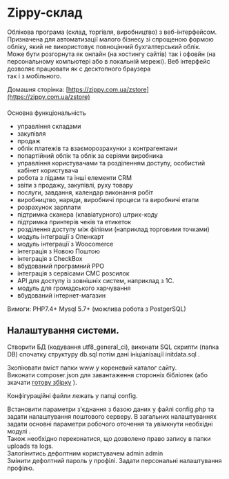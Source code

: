 Zippy-склад
========
Облікова  програма (склад, торгівля, виробництво) з веб-інтерфейсом.  
Призначена для автоматизації малого бізнесу зі спрощеною формою обліку, який не використовує 
повноцінний бухгалтерський облік.   
Може бути  розгорнута  як  онлайн (на  хостингу сайтів)   так  і
офовйн (на персональному компьютері або в локальній мережі). 
Веб інтерфейс дозволяє працювати як  с десктопного  браузера  
так і з мобільного.  
   
Домашня сторінка:  [https://zippy.com.ua/zstore](https://zippy.com.ua/zstore)    
 
####
Основна функціональність
 
* управління складами
* закупівля
* продаж
* облік платежів та взаєморозрахунки з контрагентами
* попартійний облік та облік за серіями виробника
* управління користувачами та розділенням доступу, особистий кабінет користувача
* робота з лідами та інші елементи CRM
* звіти з продажу, закупівлі, руху товару
* послуги, завдання, календар виконання робіт
* виробництво, наряди, виробничі процеси та  виробничі етапи
* розрахунок зарплати
* підтримка сканера (клавіатурного) штрих-коду  
* підтримка принтерів чеків та етикеток 
* розділення доступу між філіями (наприклад торговими точками)
* модуль інтеграції з Опенкарт
* модуль інтеграції з Woocomerce
* інтеграція з Новою Поштою  
* інтеграція з CheckBox  
* вбудований програмний РРО  
* інтеграція з сервісами СМС розсилок
* API для доступу із зовнішніх систем, наприклад з 1С.
* модуль для громадського харчування
* вбудований інтернет-магазин



Вимоги: PHP7.4+    Mysql 5.7+   (можлива  робота  з  PostgerSQL)


Налаштування  системи.
--------------------

  Створити БД (кодування utf8_general_ci), виконати SQL скрипти (папка DB) спочатку структуру db.sql потім дані ініціалізації initdata.sql  .
  
  Зкопіювати вміст папки www у кореневий каталог сайту.  
  Виконати composer.json для завантаження сторонніх бібліотек (або зкачати [готову збірку](https://zippy.com.ua/download/fullzstore.zip) ).
  
  Конфігураційні файли лежать у папці config.

  Встановити параметри з'єднання з базою даних у файлі config.php та задати налаштування поштового серверу.
  В загальних налаштуваннях задати  основнi параметри робочого оточення та увімкнути необхідні модулі .  
  Також необхідно переконатися, що дозволено право запису в папки uploads та logs.  
  Залогінитись дефолтним користувачем admin admin  
  Змінити дефолтний пароль у профілі. Задати персональнi налаштування профiлю.  